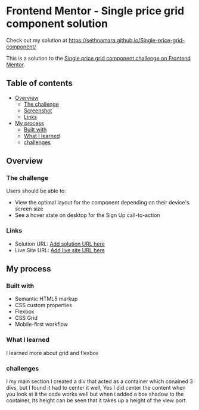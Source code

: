 # Frontend Mentor - Single price grid component solution

Check out my solution at https://sethnamara.github.io/Single-price-grid-component/

This is a solution to the [Single price grid component challenge on Frontend Mentor](https://www.frontendmentor.io/challenges/single-price-grid-component-5ce41129d0ff452fec5abbbc).

## Table of contents

- [Overview](#overview)
  - [The challenge](#the-challenge)
  - [Screenshot](#screenshot)
  - [Links](#links)
- [My process](#my-process)
  - [Built with](#built-with)
  - [What I learned](#what-i-learned)
  - [challenges](#challenges)
## Overview

### The challenge

Users should be able to:

- View the optimal layout for the component depending on their device's screen size
- See a hover state on desktop for the Sign Up call-to-action

### Links

- Solution URL: [Add solution URL here](https://your-solution-url.com)
- Live Site URL: [Add live site URL here](https://your-live-site-url.com)

## My process

### Built with

- Semantic HTML5 markup
- CSS custom properties
- Flexbox
- CSS Grid
- Mobile-first workflow

### What I learned

I learned more about grid and flexbox 


### challenges
I my main section I created a div that acted as a container which conained 3 divs, but I found it had to center it well, Yes I did center the content when you look at it the code works well but when i added a box shadow to the container, Its height can be seen that it takes up a height of the view port.  
